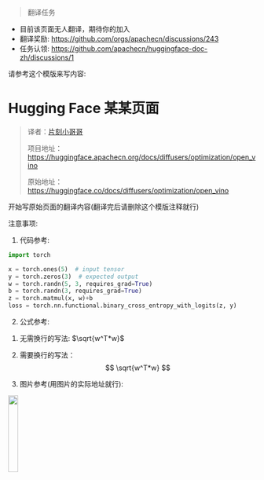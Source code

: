 > 翻译任务

* 目前该页面无人翻译，期待你的加入
* 翻译奖励: <https://github.com/orgs/apachecn/discussions/243>
* 任务认领: <https://github.com/apachecn/huggingface-doc-zh/discussions/1>

请参考这个模版来写内容:


# Hugging Face 某某页面

> 译者：[片刻小哥哥](https://github.com/jiangzhonglian)
>
> 项目地址：<https://huggingface.apachecn.org/docs/diffusers/optimization/open_vino>
>
> 原始地址：<https://huggingface.co/docs/diffusers/optimization/open_vino>

开始写原始页面的翻译内容(翻译完后请删除这个模版注释就行)



注意事项: 

1. 代码参考:

```py
import torch

x = torch.ones(5)  # input tensor
y = torch.zeros(3)  # expected output
w = torch.randn(5, 3, requires_grad=True)
b = torch.randn(3, requires_grad=True)
z = torch.matmul(x, w)+b
loss = torch.nn.functional.binary_cross_entropy_with_logits(z, y)
```

2. 公式参考:

1) 无需换行的写法: 
$\sqrt{w^T*w}$

2) 需要换行的写法：
$$
\sqrt{w^T*w}
$$

3. 图片参考(用图片的实际地址就行):

<img src='http://data.apachecn.org/img/logo/logo_green.png' width=20% />